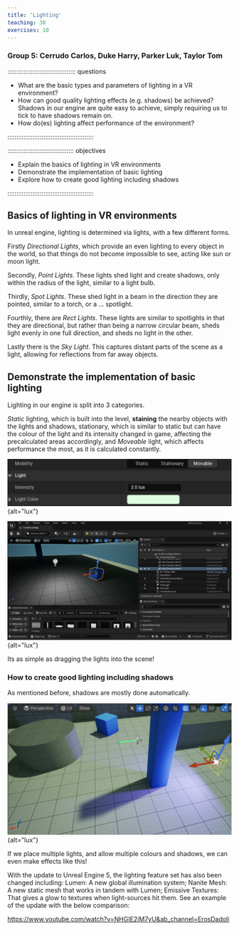```yaml
---
title: 'Lighting'
teaching: 30
exercises: 10
---
```


### Group 5: Cerrudo Carlos, Duke Harry, Parker Luk, Taylor Tom
:::::::::::::::::::::::::::::::::::::: questions 

- What are the basic types and parameters of lighting in a VR environment?
- How can good quality lighting effects (e.g. shadows) be achieved?
Shadows in our engine are quite easy to achieve, simply requiring us to tick to have shadows remain on. 
- How do(es) lighting affect performance of the environment?

::::::::::::::::::::::::::::::::::::::::::::::::


::::::::::::::::::::::::::::::::::::: objectives
- Explain the basics of lighting in VR environments
- Demonstrate the implementation of basic lighting
- Explore how to create good lighting including shadows

::::::::::::::::::::::::::::::::::::::::::::::::

## Basics of lighting in VR environments

In unreal engine, lighting is determined via lights, with a few different forms.

Firstly *Directional Lights*, which provide an even lighting to every object in the world, so that things do not become impossible to see, acting like sun or moon light.

Secondly, *Point Lights*. These lights shed light and create shadows, only within the radius of the light, similar to a light bulb.

Thirdly, *Spot Lights*. These shed light in a beam in the direction they are pointed, similar to a torch, or a … spotlight.

Fourthly, there are *Rect Lights*. These lights are similar to spotlights in that they are directional, but rather than being a narrow circular beam, sheds light evenly in one full direction, and sheds no light in the other.

Lastly there is the *Sky Light*. This captures distant parts of the scene as a light, allowing for reflections from far away objects.

## Demonstrate the implementation of basic lighting

Lighting in our engine is split into 3 categories. 

*Static* lighting, which is built into the level, **staining** the nearby objects with the lights and shadows, stationary, which is similar to static but can have the colour of the light and its intensity changed in game, affecting the precalculated areas accordingly, and *Moveable* light, which affects performance the most, as it is calculated constantly.

![Image depicted is an image of the unreal engine UI, showing options for moving lighting, along with increasing lighting intensity and changing colour](fig/lux.png){alt="lux"}

![Image depicted is an image of a roofed room with no walls, a single cube being lit by a white light, leaving a slight shadow](fig/unreallight.png){alt="lux"}


Its as simple as dragging the lights into the scene!


### How to create good lighting including shadows

As mentioned before, shadows are mostly done automatically.

![Image depicted is a tall blue cuboid, lit by two lights, a regular white light, and a blue light. Both lights leave shadows on the floor beyond the cuboid.](fig/perspectivelight.png){alt="lux"}

If we place multiple lights, and allow multiple colours and shadows, we can even make effects like this!

With the update to Unreal Engine 5, the lighting feature set has also been changed including: Lumen: A new global illumination system; Nanite Mesh: A new static mesh that works in tandem with Lumen; Emissive Textures: That gives a glow to textures when light-sources hit them. See an example of the update with the below comparison:

https://www.youtube.com/watch?v=NHGIE2jM7yU&ab_channel=ErosDadoli
